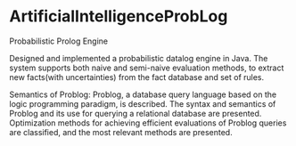 # ArtificialIntelligenceProbLog
Probabilistic Prolog Engine

Designed and implemented a probabilistic datalog engine in Java. The system supports both naive and semi-naive evaluation methods, to extract new facts(with uncertainties) from the fact database and set of rules.

Semantics of Problog: Problog, a database query language based on the logic programming paradigm, is described. The syntax and semantics of Problog and its use for querying a relational database are presented. Optimization methods for achieving efficient evaluations of Problog queries are classified, and the most relevant methods are presented.
 
